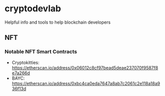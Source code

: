 # cryptodevlab

Helpful info and tools to help blockchain developers

## NFT

### Notable NFT Smart Contracts

* Cryptokitties: https://etherscan.io/address/0x06012c8cf97bead5deae237070f9587f8e7a266d
* BAYC: https://etherscan.io/address/0xbc4ca0eda7647a8ab7c2061c2e118a18a936f13d